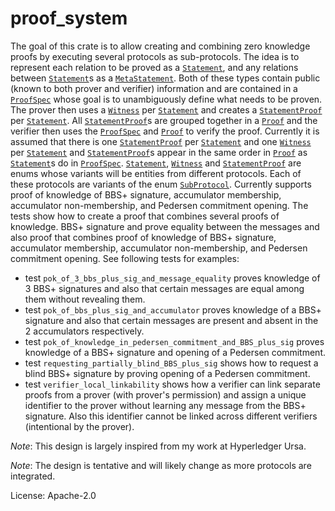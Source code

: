 # proof_system

The goal of this crate is to allow creating and combining zero knowledge proofs by executing several
protocols as sub-protocols.
The idea is to represent each relation to be proved as a [`Statement`], and any relations between
[`Statement`]s as a [`MetaStatement`]. Both of these types contain public (known to both prover
and verifier) information and are contained in a [`ProofSpec`] whose goal is to unambiguously
define what needs to be proven. The prover then uses a [`Witness`] per [`Statement`] and creates a
[`StatementProof`] per [`Statement`]. All [`StatementProof`]s are grouped together in a [`Proof`]
and the verifier then uses the [`ProofSpec`] and [`Proof`] to verify the proof. Currently it is
assumed that there is one [`StatementProof`] per [`Statement`] and one [`Witness`] per [`Statement`]
and [`StatementProof`]s appear in the same order in [`Proof`] as [`Statement`]s do in [`ProofSpec`].
[`Statement`], [`Witness`] and [`StatementProof`] are enums whose variants will be entities from different
protocols. Each of these protocols are variants of the enum [`SubProtocol`].
Currently supports proof of knowledge of BBS+ signature, accumulator membership, accumulator
non-membership, and Pedersen commitment opening. The tests show how to create a proof that combines
several proofs of knowledge.
BBS+ signature and prove equality between the messages and also proof that combines proof of knowledge of
BBS+ signature, accumulator membership, accumulator non-membership, and Pedersen commitment opening.
See following tests for examples:

- test `pok_of_3_bbs_plus_sig_and_message_equality` proves knowledge of 3 BBS+ signatures and also that certain
  messages are equal among them without revealing them.
- test `pok_of_bbs_plus_sig_and_accumulator` proves knowledge of a BBS+ signature and also that certain messages
  are present and absent in the 2 accumulators respectively.
- test `pok_of_knowledge_in_pedersen_commitment_and_BBS_plus_sig` proves knowledge of a BBS+ signature and opening
  of a Pedersen commitment.
- test `requesting_partially_blind_BBS_plus_sig` shows how to request a blind BBS+ signature by proving opening of
  a Pedersen commitment.
- test `verifier_local_linkability` shows how a verifier can link separate proofs from a prover (with prover's
  permission) and assign a unique identifier to the prover without learning any message from the BBS+ signature.
  Also this identifier cannot be linked across different verifiers (intentional by the prover).

*Note*: This design is largely inspired from my work at Hyperledger Ursa.

*Note*: The design is tentative and will likely change as more protocols are integrated.

[`Statement`]: crate::statement::Statement
[`MetaStatement`]: crate::statement::MetaStatement
[`ProofSpec`]: crate::proof::ProofSpec
[`Witness`]: crate::witness::Witness
[`StatementProof`]: crate::proof::StatementProof
[`Proof`]: crate::proof::Proof
[`SubProtocol`]: crate::sub_protocols::SubProtocol

License: Apache-2.0
